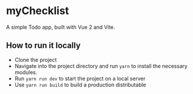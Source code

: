 # myChecklist
A simple Todo app, built with Vue 2 and Vite.

## How to run it locally
- Clone the project
- Navigate into the project directory and run `yarn` to install the necessary modules.
- Run `yarn run dev` to start the project on a local server
- Use `yarn run build` to build a production distributable
